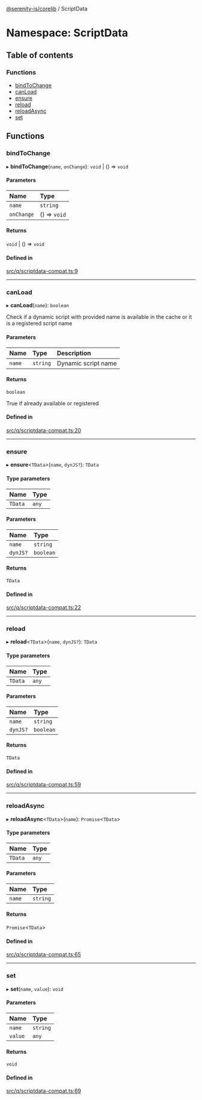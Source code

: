 [@serenity-is/corelib](../README.md) / ScriptData

# Namespace: ScriptData

## Table of contents

### Functions

- [bindToChange](ScriptData.md#bindtochange)
- [canLoad](ScriptData.md#canload)
- [ensure](ScriptData.md#ensure)
- [reload](ScriptData.md#reload)
- [reloadAsync](ScriptData.md#reloadasync)
- [set](ScriptData.md#set)

## Functions

### bindToChange

▸ **bindToChange**(`name`, `onChange`): `void` \| () => `void`

#### Parameters

| Name | Type |
| :------ | :------ |
| `name` | `string` |
| `onChange` | () => `void` |

#### Returns

`void` \| () => `void`

#### Defined in

[src/q/scriptdata-compat.ts:9](https://github.com/serenity-is/serenity/blob/master/packages/corelib/src/q/scriptdata-compat.ts#L9)

___

### canLoad

▸ **canLoad**(`name`): `boolean`

Check if a dynamic script with provided name is available in the cache
or it is a registered script name

#### Parameters

| Name | Type | Description |
| :------ | :------ | :------ |
| `name` | `string` | Dynamic script name |

#### Returns

`boolean`

True if already available or registered

#### Defined in

[src/q/scriptdata-compat.ts:20](https://github.com/serenity-is/serenity/blob/master/packages/corelib/src/q/scriptdata-compat.ts#L20)

___

### ensure

▸ **ensure**\<`TData`\>(`name`, `dynJS?`): `TData`

#### Type parameters

| Name | Type |
| :------ | :------ |
| `TData` | `any` |

#### Parameters

| Name | Type |
| :------ | :------ |
| `name` | `string` |
| `dynJS?` | `boolean` |

#### Returns

`TData`

#### Defined in

[src/q/scriptdata-compat.ts:22](https://github.com/serenity-is/serenity/blob/master/packages/corelib/src/q/scriptdata-compat.ts#L22)

___

### reload

▸ **reload**\<`TData`\>(`name`, `dynJS?`): `TData`

#### Type parameters

| Name | Type |
| :------ | :------ |
| `TData` | `any` |

#### Parameters

| Name | Type |
| :------ | :------ |
| `name` | `string` |
| `dynJS?` | `boolean` |

#### Returns

`TData`

#### Defined in

[src/q/scriptdata-compat.ts:59](https://github.com/serenity-is/serenity/blob/master/packages/corelib/src/q/scriptdata-compat.ts#L59)

___

### reloadAsync

▸ **reloadAsync**\<`TData`\>(`name`): `Promise`\<`TData`\>

#### Type parameters

| Name | Type |
| :------ | :------ |
| `TData` | `any` |

#### Parameters

| Name | Type |
| :------ | :------ |
| `name` | `string` |

#### Returns

`Promise`\<`TData`\>

#### Defined in

[src/q/scriptdata-compat.ts:65](https://github.com/serenity-is/serenity/blob/master/packages/corelib/src/q/scriptdata-compat.ts#L65)

___

### set

▸ **set**(`name`, `value`): `void`

#### Parameters

| Name | Type |
| :------ | :------ |
| `name` | `string` |
| `value` | `any` |

#### Returns

`void`

#### Defined in

[src/q/scriptdata-compat.ts:69](https://github.com/serenity-is/serenity/blob/master/packages/corelib/src/q/scriptdata-compat.ts#L69)
